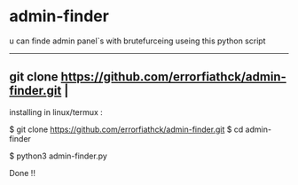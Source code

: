 # admin-finder
u can finde admin panel`s with brutefurceing useing this python script


------------------------------------------------------------
git clone https://github.com/errorfiathck/admin-finder.git |                 
------------------------------------------------------------                               

installing in linux/termux :

$ git clone https://github.com/errorfiathck/admin-finder.git
$ cd admin-finder

$ python3 admin-finder.py

Done !!
